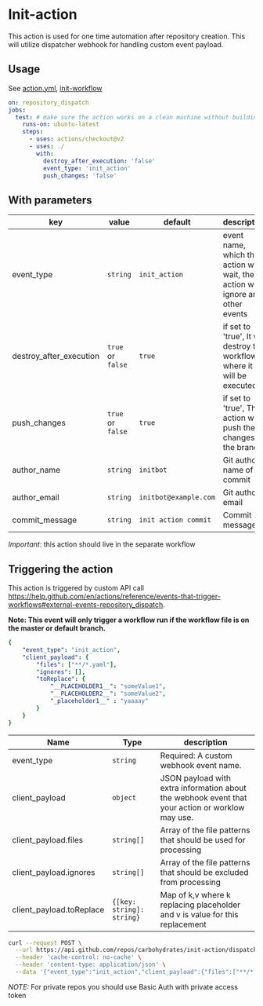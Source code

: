 # Init-action

This action is used for one time automation after repository creation.
This will utilize dispatcher webhook for handling custom event payload.

## Usage

See [action.yml](action.yml), [init-workflow](.github/workflows/init-workflow.yaml)

```yaml
on: repository_dispatch
jobs:
  test: # make sure the action works on a clean machine without building
    runs-on: ubuntu-latest
    steps:
      - uses: actions/checkout@v2
      - uses: ./
        with:
          destroy_after_execution: 'false'
          event_type: 'init_action'
          push_changes: 'false'
```

## With parameters

| key                     | value             | default               | description                                                                      |
|-------------------------|-------------------|-----------------------|----------------------------------------------------------------------------------|
| event_type              | `string`          | `init_action`         | event name, which this action will wait, the action will ignore any other events |
| destroy_after_execution | `true` or `false` | `true`                | if set to 'true', It will destroy the workflow where it will be executed         |
| push_changes            | `true` or `false` | `true`                | if set to 'true', The action will push the changes to the branch                 |
| author_name             | `string`          | `initbot`             | Git author name of commit                                                        |
| author_email            | `string`          | `initbot@example.com` | Git author-email                                                                 |
| commit_message          | `string`          | `init action commit`  | Commit message                                                                   |

*Important*: this action should live in the separate workflow


## Triggering the action
This action is triggered by custom API call https://help.github.com/en/actions/reference/events-that-trigger-workflows#external-events-repository_dispatch.

__Note: This event will only trigger a workflow run if the workflow file is on the master or default branch.__

```yaml
{
    "event_type": "init_action", 
    "client_payload": {
        "files": ["**/*.yaml"],
        "ignores": [],
        "toReplace": {
            "__PLACEHOLDER1__": "someValue1",
            "__PLACEHOLDER2__": "someValue2",
            "_placeholder1__" : "yaaaay"
        }
    }
}
```

| Name                     | Type                    | description                                                                                      |
|--------------------------|-------------------------|--------------------------------------------------------------------------------------------------|
| event_type               | `string`                  | Required: A custom webhook event name.                                                           |
| client_payload           | `object`                  | JSON payload with extra information about the webhook event that your action or worklow may use. |
| client_payload.files     | `string[]`                | Array of the file patterns that should be used for processing                                    |
| client_payload.ignores   | `string[]`                | Array of the file patterns that should be excluded from processing                               |
| client_payload.toReplace | `{[key: string]: string}` | Map of k,v where k replacing placeholder and v is value for this replacement  


```bash
curl --request POST \
  --url https://api.github.com/repos/carbohydrates/init-action/dispatches \
  --header 'cache-control: no-cache' \
  --header 'content-type: application/json' \
  --data '{"event_type":"init_action","client_payload":{"files":["**/*.yaml"],"ignores":[],"toReplace":{"__PLACEHOLDER1__":"someValue1","__PLACEHOLDER2__":"someValue2","_placeholder1__":"yaaaay"}}}'
```

*NOTE:* For private repos you should use Basic Auth with private access token
